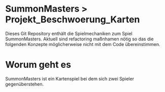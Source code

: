 # SummonMasters > Projekt_Beschwoerung_Karten

Dieses Git Repository enthält die Spielmechaniken zum Spiel SummonMasters. Aktuell sind refactoring maßnhamen nötig so das die folgenden Konzepte möglicherweise nicht mit dem Code übereinstimmen.

# Worum geht es

SummonMasters ist ein Kartenspiel bei dem sich zwei Spieler gegenüberstehen. 